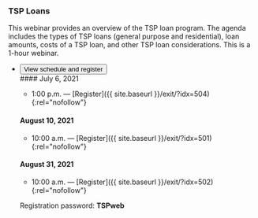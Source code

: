### TSP Loans

This webinar provides an overview of the TSP loan program. The agenda includes the types of TSP loans (general purpose and residential), loan amounts, costs of a TSP loan, and other TSP loan considerations. This is a 1-hour webinar.

<ul class="usa-accordion">
<li>
  <button
    class="usa-accordion-button"
    aria-expanded="false"
    aria-controls="register-tsp-loans">
    View schedule and register
  </button>
<div id="register-tsp-loans" class="usa-accordion-content" markdown="1">

<div class="usa-grid">
<!-- 1/2 -->
<div class="usa-width-one-half" markdown="1">
#### July 6, 2021

- 1:00 p.m. — [Register]({{ site.baseurl }}/exit/?idx=504){:rel="nofollow"}

#### August 10, 2021

- 10:00 a.m. — [Register]({{ site.baseurl }}/exit/?idx=501){:rel="nofollow"}

#### August 31, 2021

- 10:00 a.m. — [Register]({{ site.baseurl }}/exit/?idx=502){:rel="nofollow"}
</div>
<!-- 2/2 -->
<div class="usa-width-one-half" markdown="1">

Registration password: **TSPweb**

</div>
</div> <!-- END usa.grid -->

</div>
</li>
</ul>
